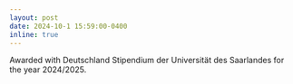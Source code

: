 ```yaml
---
layout: post
date: 2024-10-1 15:59:00-0400
inline: true
---
```


Awarded with Deutschland Stipendium der Universität des Saarlandes for the year 2024/2025.
